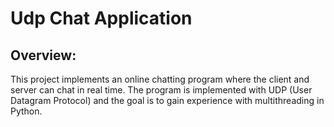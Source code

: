 # Udp Chat Application

## Overview:

This project implements an online chatting program where the client and server can chat in real time. The program is implemented with UDP (User Datagram Protocol) and the goal is to gain experience with multithreading in Python.
